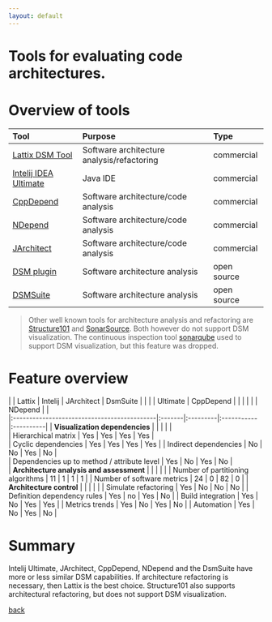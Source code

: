 ```yaml
---
layout: default
---
```


# Tools for evaluating code architectures.

# Overview of tools

| Tool		                                                | Purpose                                    | Type        |
|:----------------------------------------------------------|:-------------------------------------------|:------------|
| [Lattix DSM Tool](http://lattix.com/)                     | Software architecture analysis/refactoring | commercial  | 
| [Intelij IDEA Ultimate](https://www.jetbrains.com/idea/)  | Java IDE                                   | commercial  | 
| [CppDepend](https://www.cppdepend.com/)                   | Software architecture/code analysis        | commercial  | 
| [NDepend](https://www.ndepend.com/)                       | Software architecture/code analysis        | commercial  | 
| [JArchitect](https://www.jarchitect.com/)                 | Software architecture/code analysis        | commercial  | 
| [DSM plugin](https://github.com/tecsoft/dsm-vs-addin)     | Software architecture analysis             | open source | 
| [DSMSuite](https://dsmsuite.github.io/)                   | Software architecture analysis             | open source | 

> Other well known tools for architecture analysis and refactoring are [Structure101](http://structure101.com/) 
> and [SonarSource](https://www.sonarsource.com/). Both however do not support DSM visualization. 
> The continuous inspection tool [sonarqube](https://www.sonarqube.org/) used to support DSM visualization, but this feature was dropped. 

# Feature overview


|	                                          | Lattix | Intelij  | JArchitect | DsmSuite  |
|                                             |        | Ultimate | CppDepend  |           |
|                                             |        |          | NDepend    |		   | 	
|:--------------------------------------------|:-------|:---------|:-----------|:----------|
| **Visualization dependencies**              |        |          |            |           |           
| Hierarchical matrix	                      | Yes	   | Yes	  | Yes        | Yes	   |  
| Cyclic dependencies	                      | Yes    | Yes	  | Yes	       | Yes       |
| Indirect dependencies	                      | No	   | No	      | Yes	       | No        |	
| Dependencies up to method / attribute level | Yes	   | No	      | Yes	       | No        |	
| **Architecture analysis and assessment**    |        |          |            |           |
| Number of partitioning algorithms           | 11	   | 1	      | 1	       | 1         |
| Number of software metrics	              | 24	   | 0	      | 82	       | 0         |
| **Architecture control**                    |        |          |            |           |
| Simulate refactoring	                      | Yes    | No       | No	       | No        |
| Definition dependency rules	              | Yes	   | no       | Yes        | No        |
| Build integration	                          | Yes	   | No       | Yes	       | Yes	   |
| Metrics trends	                          | Yes    | No       | Yes        | No        |
| Automation	                              | Yes	   | No	      | Yes	       | No        |

# Summary

Intelij Ultimate, JArchitect, CppDepend, NDepend and the DsmSuite have more or less similar DSM capabilities.
If architecture refactoring is necessary, then Lattix is the best choice. 
Structure101 also supports architectural refactoring, but does not support DSM visualization. 

[back](about)